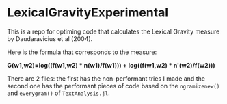 # LexicalGravityExperimental

This is a repo for optiming code that calculates the Lexical Gravity measure by Daudaravicius et al (2004).

Here is the formula that corresponds to the measure:

**G(w1,w2)=log((f(w1,w2) \* n(w1)/f(w1))) + log((f(w1,w2) \* n'(w2)/f(w2)))**

There are 2 files: the first has the non-performant tries I made and the second one has the performant pieces of code based on the `ngramizenew()` and `everygram()` of `TextAnalysis.jl`.






